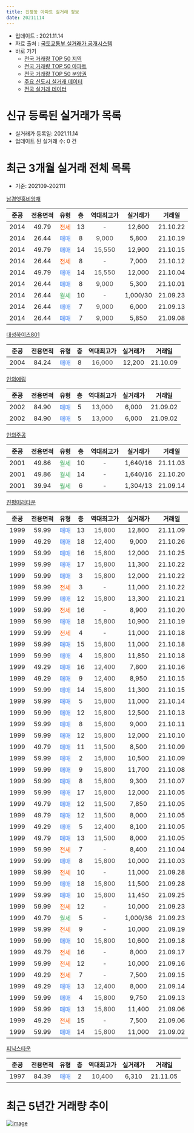 ```yaml
---
title: 진평동 아파트 실거래 정보
date: 20211114
---
```


* 업데이트 : 2021.11.14
* 자료 출처 : [국토교통부 실거래가 공개시스템](http://rt.molit.go.kr)
* 바로 가기
    * [전국 거래량 TOP 50 지역](https://apt-info.github.io/apt-trade-info/tr)
    * [전국 거래량 TOP 50 아파트](https://apt-info.github.io/apt-trade-info/ta)
    * [전국 거래량 TOP 50 분양권](https://apt-info.github.io/apt-trade-info/tb)
    * [주요 신도시 실거래 데이터](https://apt-info.github.io/apt-trade-info/newtown)
    * [전국 실거래 데이터](https://apt-info.github.io/apt-trade-info/all)



<script async src="https://pagead2.googlesyndication.com/pagead/js/adsbygoogle.js"></script>
<!-- 기본광고 -->
<ins class="adsbygoogle"
     style="display:block"
     data-ad-client="ca-pub-1142216861245946"
     data-ad-slot="4805727019"
     data-ad-format="auto"
     data-full-width-responsive="true"></ins>
<script>
     (adsbygoogle = window.adsbygoogle || []).push({});
</script>


# 신규 등록된 실거래가 목록

* 실거래가 등록일: 2021.11.14
* 업데이트 된 실거래 수: 0 건




<script async src="https://pagead2.googlesyndication.com/pagead/js/adsbygoogle.js"></script>
<!-- 기본광고 -->
<ins class="adsbygoogle"
     style="display:block"
     data-ad-client="ca-pub-1142216861245946"
     data-ad-slot="4805727019"
     data-ad-format="auto"
     data-full-width-responsive="true"></ins>
<script>
     (adsbygoogle = window.adsbygoogle || []).push({});
</script>


# 최근 3개월 실거래 전체 목록
* 기준: 202109-202111


[남경앳홈비앙채](https://search.naver.com/search.naver?query=%EB%82%A8%EA%B2%BD%EC%95%B3%ED%99%88%EB%B9%84%EC%95%99%EC%B1%84)

|준공|전용면적|유형|층|역대최고가|실거래가|거래일|
|:---:|:---:|:---:|:---:|:---:|:---:|:---:|
|2014|49.79|<span style="color:#FF5A00">전세</span>|13|<span style="color:#444444">-</span>|12,600|21.10.22|
|2014|26.44|<span style="color:#4285F3">매매</span>|8|<span style="color:#444444">9,000</span>|5,800|21.10.19|
|2014|49.79|<span style="color:#4285F3">매매</span>|14|<span style="color:#444444">15,550</span>|12,900|21.10.15|
|2014|26.44|<span style="color:#FF5A00">전세</span>|8|<span style="color:#444444">-</span>|7,000|21.10.12|
|2014|49.79|<span style="color:#4285F3">매매</span>|14|<span style="color:#444444">15,550</span>|12,000|21.10.04|
|2014|26.44|<span style="color:#4285F3">매매</span>|8|<span style="color:#444444">9,000</span>|5,300|21.10.01|
|2014|26.44|<span style="color:#34A853">월세</span>|10|<span style="color:#444444">-</span>|1,000/30|21.09.23|
|2014|26.44|<span style="color:#4285F3">매매</span>|7|<span style="color:#444444">9,000</span>|6,000|21.09.13|
|2014|26.44|<span style="color:#4285F3">매매</span>|7|<span style="color:#444444">9,000</span>|5,850|21.09.08|

[대성하이츠801](https://search.naver.com/search.naver?query=%EB%8C%80%EC%84%B1%ED%95%98%EC%9D%B4%EC%B8%A0801)

|준공|전용면적|유형|층|역대최고가|실거래가|거래일|
|:---:|:---:|:---:|:---:|:---:|:---:|:---:|
|2004|84.24|<span style="color:#4285F3">매매</span>|8|<span style="color:#444444">16,000</span>|12,200|21.10.09|

[인의예림](https://search.naver.com/search.naver?query=%EC%9D%B8%EC%9D%98%EC%98%88%EB%A6%BC)

|준공|전용면적|유형|층|역대최고가|실거래가|거래일|
|:---:|:---:|:---:|:---:|:---:|:---:|:---:|
|2002|84.90|<span style="color:#4285F3">매매</span>|5|<span style="color:#444444">13,000</span>|6,000|21.09.02|
|2002|84.90|<span style="color:#4285F3">매매</span>|5|<span style="color:#444444">13,000</span>|6,000|21.09.02|

[인의주공](https://search.naver.com/search.naver?query=%EC%9D%B8%EC%9D%98%EC%A3%BC%EA%B3%B5)

|준공|전용면적|유형|층|역대최고가|실거래가|거래일|
|:---:|:---:|:---:|:---:|:---:|:---:|:---:|
|2001|49.86|<span style="color:#34A853">월세</span>|10|<span style="color:#444444">-</span>|1,640/16|21.11.03|
|2001|49.86|<span style="color:#34A853">월세</span>|14|<span style="color:#444444">-</span>|1,640/16|21.10.20|
|2001|39.94|<span style="color:#34A853">월세</span>|6|<span style="color:#444444">-</span>|1,304/13|21.09.14|

[진평미래타운](https://search.naver.com/search.naver?query=%EC%A7%84%ED%8F%89%EB%AF%B8%EB%9E%98%ED%83%80%EC%9A%B4)

|준공|전용면적|유형|층|역대최고가|실거래가|거래일|
|:---:|:---:|:---:|:---:|:---:|:---:|:---:|
|1999|59.99|<span style="color:#4285F3">매매</span>|13|<span style="color:#444444">15,800</span>|12,800|21.11.09|
|1999|49.29|<span style="color:#4285F3">매매</span>|18|<span style="color:#444444">12,400</span>|9,000|21.10.26|
|1999|59.99|<span style="color:#4285F3">매매</span>|16|<span style="color:#444444">15,800</span>|12,000|21.10.25|
|1999|59.99|<span style="color:#4285F3">매매</span>|17|<span style="color:#444444">15,800</span>|11,300|21.10.22|
|1999|59.99|<span style="color:#4285F3">매매</span>|3|<span style="color:#444444">15,800</span>|12,000|21.10.22|
|1999|59.99|<span style="color:#FF5A00">전세</span>|3|<span style="color:#444444">-</span>|11,000|21.10.22|
|1999|59.99|<span style="color:#4285F3">매매</span>|12|<span style="color:#444444">15,800</span>|13,300|21.10.21|
|1999|59.99|<span style="color:#FF5A00">전세</span>|16|<span style="color:#444444">-</span>|8,900|21.10.20|
|1999|59.99|<span style="color:#4285F3">매매</span>|18|<span style="color:#444444">15,800</span>|10,900|21.10.19|
|1999|59.99|<span style="color:#FF5A00">전세</span>|4|<span style="color:#444444">-</span>|11,000|21.10.18|
|1999|59.99|<span style="color:#4285F3">매매</span>|15|<span style="color:#444444">15,800</span>|11,000|21.10.18|
|1999|59.99|<span style="color:#4285F3">매매</span>|4|<span style="color:#444444">15,800</span>|11,850|21.10.18|
|1999|49.29|<span style="color:#4285F3">매매</span>|16|<span style="color:#444444">12,400</span>|7,800|21.10.16|
|1999|49.29|<span style="color:#4285F3">매매</span>|9|<span style="color:#444444">12,400</span>|8,950|21.10.15|
|1999|59.99|<span style="color:#4285F3">매매</span>|14|<span style="color:#444444">15,800</span>|11,300|21.10.15|
|1999|59.99|<span style="color:#4285F3">매매</span>|5|<span style="color:#444444">15,800</span>|11,000|21.10.14|
|1999|59.99|<span style="color:#4285F3">매매</span>|12|<span style="color:#444444">15,800</span>|12,500|21.10.13|
|1999|59.99|<span style="color:#4285F3">매매</span>|8|<span style="color:#444444">15,800</span>|9,000|21.10.11|
|1999|59.99|<span style="color:#4285F3">매매</span>|12|<span style="color:#444444">15,800</span>|12,000|21.10.10|
|1999|49.79|<span style="color:#4285F3">매매</span>|11|<span style="color:#444444">11,500</span>|8,500|21.10.09|
|1999|59.99|<span style="color:#4285F3">매매</span>|2|<span style="color:#444444">15,800</span>|10,500|21.10.09|
|1999|59.99|<span style="color:#4285F3">매매</span>|9|<span style="color:#444444">15,800</span>|11,700|21.10.08|
|1999|59.99|<span style="color:#4285F3">매매</span>|8|<span style="color:#444444">15,800</span>|9,300|21.10.07|
|1999|59.99|<span style="color:#4285F3">매매</span>|17|<span style="color:#444444">15,800</span>|12,000|21.10.05|
|1999|49.79|<span style="color:#4285F3">매매</span>|12|<span style="color:#444444">11,500</span>|7,850|21.10.05|
|1999|49.79|<span style="color:#4285F3">매매</span>|12|<span style="color:#444444">11,500</span>|8,000|21.10.05|
|1999|49.29|<span style="color:#4285F3">매매</span>|5|<span style="color:#444444">12,400</span>|8,100|21.10.05|
|1999|49.79|<span style="color:#4285F3">매매</span>|13|<span style="color:#444444">11,500</span>|8,000|21.10.05|
|1999|59.99|<span style="color:#FF5A00">전세</span>|7|<span style="color:#444444">-</span>|8,400|21.10.04|
|1999|59.99|<span style="color:#4285F3">매매</span>|8|<span style="color:#444444">15,800</span>|10,000|21.10.03|
|1999|59.99|<span style="color:#FF5A00">전세</span>|10|<span style="color:#444444">-</span>|11,000|21.09.28|
|1999|59.99|<span style="color:#4285F3">매매</span>|18|<span style="color:#444444">15,800</span>|11,500|21.09.28|
|1999|59.99|<span style="color:#4285F3">매매</span>|10|<span style="color:#444444">15,800</span>|11,450|21.09.25|
|1999|59.99|<span style="color:#FF5A00">전세</span>|12|<span style="color:#444444">-</span>|10,000|21.09.23|
|1999|49.79|<span style="color:#34A853">월세</span>|5|<span style="color:#444444">-</span>|1,000/36|21.09.23|
|1999|59.99|<span style="color:#FF5A00">전세</span>|9|<span style="color:#444444">-</span>|10,000|21.09.19|
|1999|59.99|<span style="color:#4285F3">매매</span>|10|<span style="color:#444444">15,800</span>|10,600|21.09.18|
|1999|49.79|<span style="color:#FF5A00">전세</span>|16|<span style="color:#444444">-</span>|8,000|21.09.17|
|1999|59.99|<span style="color:#FF5A00">전세</span>|12|<span style="color:#444444">-</span>|10,000|21.09.16|
|1999|49.29|<span style="color:#FF5A00">전세</span>|7|<span style="color:#444444">-</span>|7,500|21.09.15|
|1999|49.29|<span style="color:#4285F3">매매</span>|13|<span style="color:#444444">12,400</span>|8,000|21.09.14|
|1999|59.99|<span style="color:#4285F3">매매</span>|4|<span style="color:#444444">15,800</span>|9,750|21.09.13|
|1999|59.99|<span style="color:#4285F3">매매</span>|13|<span style="color:#444444">15,800</span>|11,400|21.09.06|
|1999|49.29|<span style="color:#FF5A00">전세</span>|15|<span style="color:#444444">-</span>|7,500|21.09.06|
|1999|59.99|<span style="color:#4285F3">매매</span>|14|<span style="color:#444444">15,800</span>|11,000|21.09.02|


<script async src="https://pagead2.googlesyndication.com/pagead/js/adsbygoogle.js"></script>
<!-- 기본광고 -->
<ins class="adsbygoogle"
     style="display:block"
     data-ad-client="ca-pub-1142216861245946"
     data-ad-slot="4805727019"
     data-ad-format="auto"
     data-full-width-responsive="true"></ins>
<script>
     (adsbygoogle = window.adsbygoogle || []).push({});
</script>


[피닉스타운](https://search.naver.com/search.naver?query=%ED%94%BC%EB%8B%89%EC%8A%A4%ED%83%80%EC%9A%B4)

|준공|전용면적|유형|층|역대최고가|실거래가|거래일|
|:---:|:---:|:---:|:---:|:---:|:---:|:---:|
|1997|84.39|<span style="color:#4285F3">매매</span>|2|<span style="color:#444444">10,400</span>|6,310|21.11.05|



<script async src="https://pagead2.googlesyndication.com/pagead/js/adsbygoogle.js"></script>
<!-- 기본광고 -->
<ins class="adsbygoogle"
     style="display:block"
     data-ad-client="ca-pub-1142216861245946"
     data-ad-slot="4805727019"
     data-ad-format="auto"
     data-full-width-responsive="true"></ins>
<script>
     (adsbygoogle = window.adsbygoogle || []).push({});
</script>


# 최근 5년간 거래량 추이


<div style="width:100%;">
    <canvas id="deal_progress" height="200"></canvas>
</div>

<script>
new Chart(document.getElementById("deal_progress"), {
    type: 'line',
    data: {
        labels: ['16.01','16.02','16.03','16.04','16.05','16.06','16.07','16.08','16.09','16.10','16.11','16.12','17.01','17.02','17.03','17.04','17.05','17.06','17.07','17.08','17.09','17.10','17.11','17.12','18.01','18.02','18.03','18.04','18.05','18.06','18.07','18.08','18.09','18.10','18.11','18.12','19.01','19.02','19.03','19.04','19.05','19.06','19.07','19.08','19.09','19.10','19.11','19.12','20.01','20.02','20.03','20.04','20.05','20.06','20.07','20.08','20.09','20.10','20.11','20.12','21.01','21.02','21.03','21.04','21.05','21.06','21.07','21.08','21.09','21.10','21.11'],
        datasets: [{
            label: '매매/분양권',
            data: [2,7,1,2,4,2,5,2,2,8,21,28,14,18,9,9,4,7,4,7,3,7,6,9,12,7,3,8,4,24,6,8,6,5,4,3,4,4,9,5,5,8,8,2,6,5,8,4,4,4,6,4,5,6,9,6,3,14,14,15,5,5,12,22,15,14,9,7,11,30,2],
            borderColor: "rgba(66, 133, 243, 1)",
            backgroundColor: "rgba(66, 133, 243, 0.05)",
            borderWidth: 1,
            pointRadius: 0,
            fill: false,
            lineTension: 0
        },{
            label: '전/월세',
            data: [8,6,10,10,9,14,6,6,11,9,7,9,14,15,18,14,21,13,17,16,9,6,9,13,12,6,16,14,11,8,7,9,10,9,7,11,7,16,13,11,24,12,7,9,11,15,11,19,12,5,5,11,9,10,10,12,13,18,11,12,17,12,10,11,15,12,7,14,10,7,1],
            borderColor: "rgba(255, 90, 0, 1)",
            backgroundColor: "rgba(255, 90, 0, 0.05)",
            borderWidth: 1,
            pointRadius: 0,
            fill: false,
            lineTension: 0
        },{
            label: '합계',
            data: [10,13,11,12,13,16,11,8,13,17,28,37,28,33,27,23,25,20,21,23,12,13,15,22,24,13,19,22,15,32,13,17,16,14,11,14,11,20,22,16,29,20,15,11,17,20,19,23,16,9,11,15,14,16,19,18,16,32,25,27,22,17,22,33,30,26,16,21,21,37,3],
            borderColor: "rgba(0, 0, 0, 1)",
            backgroundColor: "rgba(0, 0, 0, 0.03)",
            borderWidth: 0.1,
            pointRadius: 0,
            fill: true,
            lineTension: 0
        }
        ]
    },
    options: {
        responsive: true,
        title: {
            display: false
        },
        tooltips: {
            mode: 'index',
            intersect: false
        },
        hover: {
            mode: 'nearest',
            intersect: true
        },
        scales: {
            xAxes: [{
                display: true,
                scaleLabel: {
                    display: true,
                    labelString: '년/월'
                }
            }],
            yAxes: [{
                display: true,
                ticks: {
                    suggestedMin: 0,
                },
                scaleLabel: {
                    display: true,
                    labelString: '실거래 수'
                }
            }]
        }
    }
});

</script>


[![image](https://apt-info.github.io/images/2020-01-03-apt-trade-info/1024x500.png)](https://play.google.com/store/apps/details?id=com.aptinfo.apttradeinfo)

